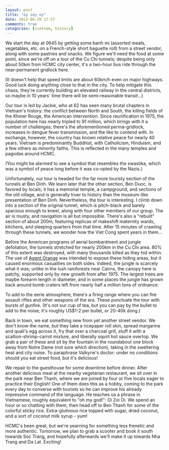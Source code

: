```yaml
---
layout: post
title: "oy zoy oy"
date: 2013-06-20 17:57
comments: true
categories: [vietnam, history]
---
```


We start the day at 0645 by getting some banh mi (assorted meats, vegetables,
etc. on a French-style short baguette roll) from a street vendor, along with
some pastries and snacks. We figure we'll need the food at some point, since
we're off on a tour of the Cu Chi tunnels; despite being only about 50km from
HCMC city center, it's a two-hour bus ride through the near-permanent gridlock
here.

(It doesn't help that speed limits are about 60km/h even on major
highways. Good luck doing anything close to that in the city. To help mitigate
this chaos, they're currently building an elevated railway in the central
districts, so maybe in 10 years' time there will be semi-reasonable transit...)

Our tour is led by Jackie, who at 62 has seen many brutal chapters in
Vietnam's history: the conflict between North and South, the killing fields
of the Khmer Rouge, the American intervention. Since reunification in 1975,
the population here has nearly tripled to 91 million, which brings with it
a number of challenges; there's the aforementioned perma-gridlock, increases
in dengue fever transmission, and the like to contend with. In exchange,
however, the country has known relative peace for nearly 40 years. Vietnam
is predominantly Buddhist, with Catholicism, Hinduism, and a few others
as minority faiths. This is reflected in the many temples and pagodas around
HCMC.

(You might be alarmed to see a symbol that resembles the swastika, which
was a symbol of peace long before it was co-opted by the Nazis.)

Unfortunately, our tour is headed for the far more touristy section of the
tunnels at Ben Dinh. We learn later that the other section, Ben Duoc, is
favored by locals; it has a memorial temple, a campground, and sections
of the old village, and is generally truer to history than the museum-like
presentation of Ben Dinh. Nevertheless, the tour is interesting. I climb down
into a section of the original tunnel, which is pitch-black and barely
spacious enough to kneel, along with four other members of our group. The
air is musty, and navigation is all but impossible. There's also a "rebuilt"
section of about 200m, featuring replicas of makeshift maternity wards,
kitchens, and sleeping quarters from that time. After 15 minutes of crawling
through these tunnels, we wonder how the Viet Cong spent years in them...

Before the American programs of aerial bombardment and jungle defoliation, the
tunnels stretched for nearly 200km in the Cu Chi area. 80% of this extent
was destroyed, with many thousands killed as they hid within. The use of
[Agent Orange](http://www.publichealth.va.gov/exposures/agentorange/) was intended to expose these hiding areas, but it
caused enormous casualties on both sides. Indeed, the jungle is scarcely what
it was; unlike in the lush rainforests near Cairns, the canopy here is patchy,
supported only by new growth from after 1975. The largest trees are maybe
forearm length in diameter, and in some places the jungle has grown back around
bomb craters left from nearly half a million tons of ordnance.

To add to the eerie atmosphere, there's a firing range where you can fire
assault rifles and other weapons of the era. These punctuate the tour with
bursts of gunfire. (It's not our cup of tea, but you can pay by the bullet to
add to the noise; it's roughly US$1-2 per bullet, or 20-40k dong.)

Back in town, we eat something new from yet another street vendor. We don't
know the name, but they take a ricepaper roll skin, spread margarine and
quail's egg across it, fry that over a charcoal grill, stuff it with a
scallion-shrimp-carrot mixture, and liberally squirt hot sauce overtop.
We grab a pair of these and sit by the fountain in the roundabout one block
away from Notre Dame (not sure which direction), taking in the sweltering
heat and city noise. To paraphrase Valkyrie's doctor: under no conditions
should you eat street food, but it's delicious!

We repair to the guesthouse for some downtime before dinner. After another
delicious meal at the nearby vegetarian restaurant, we sit over in the park
near Ben Thanh, where we are joined by four or five locals eager to practice
their English! One of them does this as a hobby, coming to the park every
day to converse with tourists so he can improve his already impressive command
of the language. He teaches us a phrase in Vietnamese, roughly equivalent to
"oh my god!": Oi Zoi Oi. We spend an hour or so chatting with them, then
head off to Ben Thanh for some of the colorful sticky rice. Extra-glutinous
rice topped with sugar, dried coconut, and a sort of coconut milk syrup - yum!

HCMC's been great, but we're yearning for something less frenetic and more
authentic. Tomorrow, we plan to grab a scooter and book it south towards
Soc Trang, and hopefully afterwards we'll make it up towards Nha Trang and Da
Lat. Exciting!
